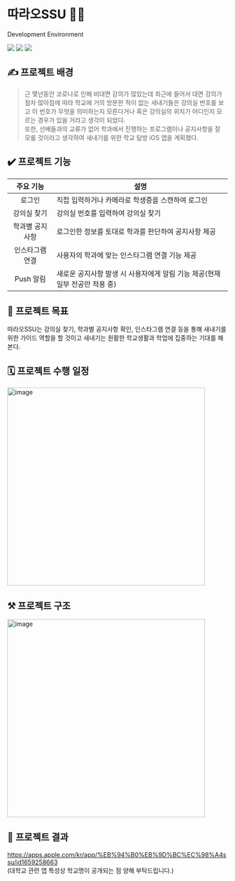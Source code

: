 # 따라오SSU 👍🏻
Development Environment

<img src="https://img.shields.io/badge/Swift-5.0-ff69b4?style=flat"/> <img src="https://img.shields.io/badge/Xcode-14.1-yellow?style=flat"/> <img src="https://img.shields.io/badge/iOS-16.1-blue?style=flat"/>
## ✍️ 프로젝트 배경
>근 몇년동안 코로나로 인해 비대면 강의가 많았는데 최근에 들어서 대면 강의가 점차 많아짐에 따라 학교에 거의 방문한 적이 없는 새내기들은 강의실 번호를 보고 이 번호가 무엇을 의미하는지 모른다거나 혹은 강의실의 위치가 어디인지 모르는 경우가 있을 거라고 생각이 되었다.<br>
> 또한, 선배들과의 교류가 없어 학과에서 진행하는 프로그램이나 공지사항을 잘 모를 것이라고 생각하여 새내기를 위한 학교 탐방 iOS 앱을 계획했다.

## ✔️ 프로젝트 기능
|주요 기능|설명|
|:------:|---|
|로그인|직접 입력하거나 카메라로 학생증을 스캔하여 로그인|
|강의실 찾기|강의실 번호를 입력하여 강의실 찾기|
|학과별 공지사항|로그인한 정보를 토대로 학과를 판단하여 공지사항 제공|
|인스타그램 연결|사용자의 학과에 맞는 인스타그램 연결 기능 제공|
|Push 알림|새로운 공지사항 발생 시 사용자에게 알림 기능 제공(현재 일부 전공만 적용 중)|

## 🎯 프로젝트 목표
따라오SSU는 강의실 찾기, 학과별 공지사항 확인, 인스타그램 연결 등을 통해 새내기를 위한 가이드 역할을 할 것이고 새내기는 원활한 학교생활과 학업에 집중하는 기대를 해본다.

## 🗓️ 프로젝트 수행 일정
<img width="452" alt="image" src="https://user-images.githubusercontent.com/39147372/210732355-86cdae76-c34b-4894-998b-449c07b81cb6.png">

## ⚒ 프로젝트 구조
<img width="452" alt="image" src="https://user-images.githubusercontent.com/39147372/210732517-ed66f589-c8e3-4504-a2a2-d77f1aea725f.png">

## 📱 프로젝트 결과
https://apps.apple.com/kr/app/%EB%94%B0%EB%9D%BC%EC%98%A4ssu/id1659258663 <br>
(대학교 관련 앱 특성상 학교명이 공개되는 점 양해 부탁드립니다.)
